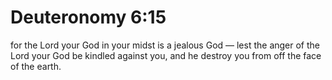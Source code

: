 # Deuteronomy 6:15

for the Lord your God in your midst is a jealous God — lest the anger of the Lord your God be kindled against you, and he destroy you from off the face of the earth.
